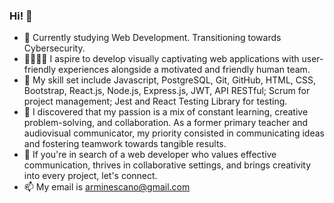 ### Hi! 👋
- 👟 Currently studying Web Development. Transitioning towards Cybersecurity.
- 👨‍💻👨‍💻 I aspire to develop visually captivating web applications with user-friendly experiences alongside a motivated and friendly human team.
- 🎒 My skill set include Javascript, PostgreSQL, Git, GitHub, HTML, CSS, Bootstrap, React.js, Node.js, Express.js, JWT, API RESTful; Scrum for project management; Jest and React Testing Library for testing.
- 🧭 I discovered that my passion is a mix of constant learning, creative problem-solving, and collaboration. As a former primary teacher and audiovisual communicator, my priority consisted in communicating ideas and fostering teamwork towards tangible results.
- 🤝 If you're in search of a web developer who values effective communication, thrives in collaborative settings, and brings creativity into every project, let's connect.
- 📫 My email is [arminescano@gmail.com](mailto:arminescano@gmail.com)
